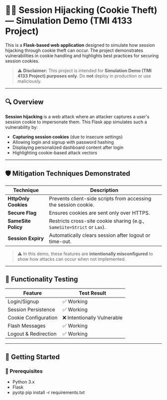 # 🕵️‍♂️ Session Hijacking (Cookie Theft) —  Simulation Demo (TMI 4133 Project)

This is a **Flask-based web application** designed to simulate how session hijacking through cookie theft can occur. The project demonstrates vulnerabilities in cookie handling and highlights best practices for securing session cookies.

> ⚠️ **Disclaimer:** This project is intended for **Simulation Demo (TMI 4133 Project) purposes only**. Do **not** deploy in production or use maliciously.

---

## 🔍 Overview

**Session hijacking** is a web attack where an attacker captures a user's session cookie to impersonate them. This Flask app simulates such a vulnerability by:

- **Capturing session cookies** (due to insecure settings)
- Allowing login and signup with password hashing
- Displaying personalized dashboard content after login
- Highlighting cookie-based attack vectors

---

## 🛡️ Mitigation Techniques Demonstrated

| Technique              | Description                                                                 |
|------------------------|-----------------------------------------------------------------------------|
| **HttpOnly Cookies**   | Prevents client-side scripts from accessing the session cookie.             |
| **Secure Flag**        | Ensures cookies are sent only over HTTPS.                                   |
| **SameSite Policy**    | Restricts cross-site cookie sharing (e.g., `SameSite=Strict` or `Lax`).     |
| **Session Expiry**     | Automatically clears session after logout or time-out.                      |

> ⚠️ In this demo, these features are **intentionally misconfigured** to show how attacks can occur when not implemented.

---

## 🧪 Functionality Testing

| Feature                | Test Result         |
|------------------------|---------------------|
| Login/Signup           | ✅ Working           |
| Session Persistence    | ✅ Working           |
| Cookie Configuration   | ❌ Intentionally Vulnerable |
| Flash Messages         | ✅ Working           |
| Logout & Redirection   | ✅ Working           |

---

## 🚀 Getting Started

### 🔧 Prerequisites

- Python 3.x
- Flask
- pyotp
pip install -r requirements.txt

